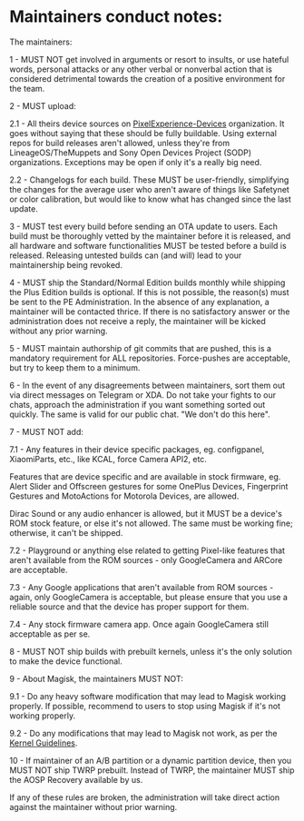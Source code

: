 # Maintainers conduct notes:

The maintainers:

1 - MUST NOT get involved in arguments or resort to insults, or use hateful words, personal attacks or any other verbal or nonverbal action that is considered detrimental towards the creation of a positive environment for the team.  

2 - MUST upload:

2.1 - All theirs device sources on [PixelExperience-Devices](https://github.com/PixelExperience-Devices) organization. It goes without saying that these should be fully buildable. Using external repos for build releases aren't allowed, unless they're from LineageOS/TheMuppets and Sony Open Devices Project (SODP) organizations. Exceptions may be open if only it's a really big need.

2.2 - Changelogs for each build. These MUST be user-friendly, simplifying the changes for the average user who aren't aware of things like Safetynet or color calibration, but would like to know what has changed since the last update. 

3 - MUST test every build before sending an OTA update to users. Each build must be thoroughly vetted by the maintainer before it is released, and all hardware and software functionalities MUST be tested before a build is released. Releasing untested builds can (and will) lead to your maintainership being revoked.

4 - MUST ship the Standard/Normal Edition builds monthly while shipping the Plus Edition builds is optional. If this is not possible, the reason(s) must be sent to the PE Administration. In the absence of any explanation, a maintainer will be contacted thrice. If there is no satisfactory answer or the administration does not receive a reply, the maintainer will be kicked without any prior warning. 

5 - MUST maintain authorship of git commits that are pushed, this is a mandatory requirement for ALL repositories. Force-pushes are acceptable, but try to keep them to a minimum.

6 - In the event of any disagreements between maintainers, sort them out via direct messages on Telegram or XDA. Do not take your fights to our chats, approach the administration if you want something sorted out quickly. The same is valid for our public chat. "We don't do this here".

7 - MUST NOT add:

7.1 - Any features in their device specific packages, eg. configpanel, XiaomiParts, etc., like KCAL, force Camera API2, etc.

Features that are device specific and are available in stock firmware, eg. Alert Slider and Offscreen gestures for some OnePlus Devices, Fingerprint Gestures and MotoActions for Motorola Devices, are allowed.

Dirac Sound or any audio enhancer is allowed, but it MUST be a device's ROM stock feature, or else it's not allowed. The same must be working fine; otherwise, it can't be shipped.

7.2 - Playground or anything else related to getting Pixel-like features that aren't available from the ROM sources - only GoogleCamera and ARCore are acceptable. 

7.3 - Any Google applications that aren't available from ROM sources - again, only GoogleCamera is acceptable, but please ensure that you use a reliable source and that the device has proper support for them.

7.4 - Any stock firmware camera app. Once again GoogleCamera still acceptable as per se.

8 - MUST NOT ship builds with prebuilt kernels, unless it's the only solution to make the device functional.

9 - About Magisk, the maintainers MUST NOT:

9.1 - Do any heavy software modification that may lead to Magisk working properly. If possible, recommend to users to stop using Magisk if it's not working properly.

9.2 - Do any modifications that may lead to Magisk not work, as per the [Kernel Guidelines](https://github.com/PixelExperience/docs/blob/master/kernel_guidelines.md).

10 - If maintainer of an A/B partition or a dynamic partition device, then you MUST NOT ship TWRP prebuilt. Instead of TWRP, the maintainer MUST ship the AOSP Recovery available by us.

If any of these rules are broken, the administration will take direct action against the maintainer without prior warning.
